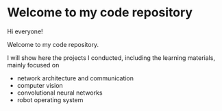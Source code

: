 # Welcome to my code repository

Hi everyone!

Welcome to my code repository.

I will show here the projects I conducted, including the learning materials, mainly focused on

- network architecture and communication
- computer vision
- convolutional neural networks
- robot operating system
